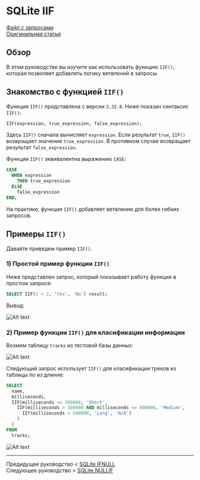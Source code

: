 # SQLite IIF #########################

[Файл с запросами][querys]   
[Оригинальная статья][origin]

[querys]: ./querys.sql
[origin]: https://www.sqlitetutorial.net/sqlite-functions/sqlite-iif/

## Обзор ##############################

В этом руководстве вы изучите как использовать функцию `IIF()`, которая позволяет добавлять логику ветвлений в запросы.

## Знакомство с функцией `IIF()`

Функция `IIF()` представлена с версии `3.32.0`. Ниже показан синтаксис `IIF()`:

~~~ SQL ~~~~~~~~~~~~~~~~~~~~~~~~~~~~~~~
IIF(expression, true_expression, false_expression);
~~~~~~~~~~~~~~~~~~~~~~~~~~~~~~~~~~~~~~~

Здесь `IIF()` сначала вычисляет `expression`. Если результат `true`, `IIF()` возвращает значение `true_expression`. В противном случае возвращает результат `false_expression`.

Функция `IIF()` эквивалентна выражению `CASE`:

~~~ SQL ~~~~~~~~~~~~~~~~~~~~~~~~~~~~~~~
CASE
  WHEN expression
    THEN true_expression
  ELSE
    false_expression
END;
~~~~~~~~~~~~~~~~~~~~~~~~~~~~~~~~~~~~~~~

На практике, функция `IIF()` добавляет ветвление для более гибких запросов.

## Примеры `IIF()`

Давайте приведем пример `IIF()`.

### 1) Простой пример функции `IIF()`

Ниже представлен запрос, который показывает работу функции в простом запросе:

~~~ SQL ~~~~~~~~~~~~~~~~~~~~~~~~~~~~~~~
SELECT IIF(1 < 2, 'Yes', 'No') result;
~~~~~~~~~~~~~~~~~~~~~~~~~~~~~~~~~~~~~~~

Вывод:

![Alt text](image.png)

### 2) Пример функции `IIF()` для класификации информации

Возмем таблицу `tracks` из тестовой базы данных:

![Alt text](image-1.png)

Следующий запрос использует `IIF()` для класификации треков из таблицы по из длинне:

~~~ SQL ~~~~~~~~~~~~~~~~~~~~~~~~~~~~~~~
SELECT
  name,
  milliseconds,
  IIF(milliseconds <= 300000, 'Short',
    IIF(milliseconds > 300000 AND milliseconds <= 600000, 'Medium',
      IIf(milliseconds > 600000, 'Long', 'N/A')
    )
  )
FROM
  tracks;
~~~~~~~~~~~~~~~~~~~~~~~~~~~~~~~~~~~~~~~

![Alt text](image-2.png)

---------------------------------------

Предидущее руководство < [SQLite IFNULL][prev]  
Следующее руководство > [SQLite NULLIF][next]

[prev]: ../63_IfNull/translate.md
[next]: ../65_NullIf/translate.md